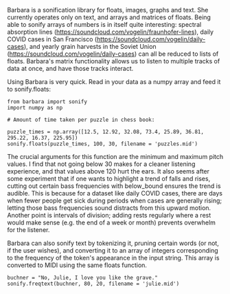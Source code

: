 Barbara is a sonification library for floats, images, graphs and text. She currently operates only on text, and arrays and matrices of floats. 
Being able to sonify arrays of numbers is in itself quite interesting: spectral absorption lines (https://soundcloud.com/vogelin/fraunhofer-lines), daily COVID cases in San Francisco (https://soundcloud.com/vogelin/daily-cases), and yearly grain harvests in the Soviet Union (https://soundcloud.com/vogelin/daily-cases) can all be reduced to lists of floats. 
Barbara's matrix functionality allows us to listen to multiple tracks of data at once, and have those tracks interact.

Using Barbara is very quick. Read in your data as a numpy array and feed it to sonify.floats:

```
from barbara import sonify
import numpy as np

# Amount of time taken per puzzle in chess book:

puzzle_times = np.array([12.5, 12.92, 32.08, 73.4, 25.89, 36.81, 295.22, 16.37, 225.95])
sonify.floats(puzzle_times, 100, 30, filename = 'puzzles.mid')

```

The crucial arguments for this function are the minimum and maximum pitch values. I find that not going below 30 makes for a cleaner listening experience, and that values above 120 hurt the ears. It also seems after some experiment that if one wants to highlight a trend of falls and rises, cutting out certain bass frequencies with below_bound ensures the trend is audible. This is because for a dataset like daily COVID cases, there are days when fewer people get sick during periods when cases are generally rising; letting those bass frequencies sound distracts from this upward motion. Another point is intervals of division; adding rests regularly where a rest would make sense (e.g. the end of a week or month) prevents overwhelm for the listener.

Barbara can also sonify text by tokenizing it, pruning certain words (or not, if the user wishes), and converting it to an array of integers corresponding to the frequency of the token's appearance in the input string. This array is converted to MIDI using the same floats function.


```
buchner = "No, Julie, I love you like the grave."
sonify.freqtext(buchner, 80, 20, filename = 'julie.mid')

```
